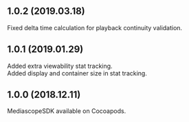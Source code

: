 ## 1.0.2 (2019.03.18)

Fixed delta time calculation for playback continuity validation.  

## 1.0.1 (2019.01.29)

Added extra viewability stat tracking.  
Added display and container size in stat tracking.  

## 1.0.0 (2018.12.11)

MediascopeSDK available on Cocoapods.  
